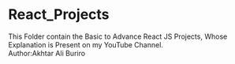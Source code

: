# React_Projects
This Folder contain the Basic to Advance React JS Projects, Whose Explanation is Present on my YouTube Channel.
<br>
Author:Akhtar Ali Buriro
